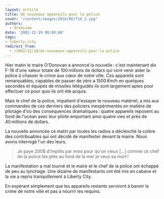 ```yaml
---
layout: article
title: De nouveaux appareils pour la police
cover: "/content/images/2016/06/f16_2.jpg"
authors:
  - dremixam
date: '2002-12-19 00:00:00'
tags:
- liberty-city
redirect_from:
  - /2002/12/18/de-nouveaux-appareils-pour-la-police
---
```


Hier matin le maire O'Donovan a annoncé la nouvelle : c'est maintenant dix F-16 d'une valeur totale de 100 millions de dollars qui vont venir aider la police à chasser le crime aux cœur de notre ville. Ces appareils sont remarquables, capables de passer de zéro a 1500 Km/h en quelques secondes et équipés de missiles téléguidés ils sont largement aptes pour effectuer ce pour quoi ils ont été acquis.

Mais le chef de la police, impatient d'essayer le nouveau matériel, a mis aux commandes de ces derniers des policiers inexpérimentés en matière de pilotage d'où des conséquences dramatiques : quatre appareils reposent au fond de l'océan avec leur pilote emportant ainsi quatre vies et près de 40 millions de dollars.

La nouvelle annoncée ce matin par toutes les radios a déclenché la colère des contribuables qui ont décidé de manifester devant la mairie. Nous avons interrogé l'un des leurs.

> Je paye 200$ d’impôts par mois pour qu'un vieux [...] comme ce chef de la police les jette au fond de la mer je veux sa mort !

La manifestation a mal tourné et le maire et le chef de la police ont échappé de peu au lynchage. Une dizaine de manifestants ont été mis en cabane et la vie a repris tranquillement à Liberty City.

En espérant simplement que les appareils restants serviront à bannir le crime de notre ville et pas a nourrir les requins.